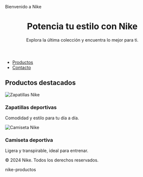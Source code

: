 <!DOCTYPE html>
<html lang="es">
<head>
    <meta charset="UTF-8">
    <meta name="viewport" content="width=device-width, initial-scale=1.0">
    Bienvenido a Nike
    <link rel="stylesheet" href="styles.css">
</head>
<body>
    <header>
        <h1>Potencia tu estilo con Nike</h1>
        <p>Explora la última colección y encuentra lo mejor para ti.</p>
    </header>
    <nav>
        <ul>
            <li><a href="#productos">Productos</a></li>
            <li><a href="#contacto">Contacto</a></li>
        </ul>
    </nav>
    <section id="productos">
        <h2>Productos destacados</h2>
        <div class="productos">
            <div class="producto">
                <img src="zapatillas.jpg" alt="Zapatillas Nike">
                <h3>Zapatillas deportivas</h3>
                <p>Comodidad y estilo para tu día a día.</p>
            </div>
            <div class="producto">
                <img src="camiseta.jpg" alt="Camiseta Nike">
                <h3>Camiseta deportiva</h3>
                <p>Ligera y transpirable, ideal para entrenar.</p>
            </div>
        </div>
    </section>
    <footer>
        <p>© 2024 Nike. Todos los derechos reservados.</p>
    </footer>
</body>
</html>
 nike-productos
